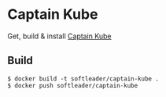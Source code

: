 # Captain Kube

Get, build & install [Captain Kube](https://github.com/softleader/captain-kube)

## Build

```shell
$ docker build -t softleader/captain-kube .
$ docker push softleader/captain-kube
```
